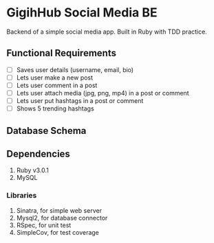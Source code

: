# GigihHub Social Media BE

Backend of a simple social media app. Built in Ruby with TDD practice.

## Functional Requirements

- [ ] Saves user details (username, email, bio)
- [ ] Lets user make a new post
- [ ] Lets user comment in a post
- [ ] Lets user attach media (jpg, png, mp4) in a post or comment
- [ ] Lets user put hashtags in a post or comment
- [ ] Shows 5 trending hashtags

## Database Schema

## Dependencies
1. Ruby v3.0.1
2. MySQL

### Libraries
1. Sinatra, for simple web server
2. Mysql2, for database connector
3. RSpec, for unit test
4. SimpleCov, for test coverage
